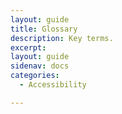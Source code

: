 ```yaml
---
layout: guide
title: Glossary
description: Key terms.
excerpt: 
layout: guide
sidenav: docs
categories:
  - Accessibility

---
```


